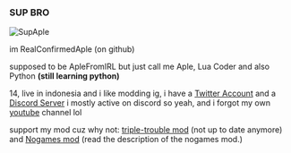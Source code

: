 ### SUP BRO
![SupAple](https://user-images.githubusercontent.com/92934617/159110748-b7d01c1c-82f5-4b47-abb7-70bc5b1ccdcb.png)

im RealConfirmedAple (on github)

supposed to be ApleFromIRL but just call me Aple,
Lua Coder and also Python **(still learning python)** 

14, live in indonesia and i like modding ig,
i have a [Twitter Account](https://twitter.com/ApleFromIRL_) and a [Discord Server](https://discord.gg/RsyurVnMA3) i mostly active on discord so yeah, and i forgot my own [youtube](https://www.youtube.com/channel/UC1RVhiCCOTbHGaZnrYrQ7VQ) channel lol

support my mod cuz why not: [triple-trouble mod](https://gamebanana.com/mods/349754) (not up to date anymore) and [Nogames mod](https://gamebanana.com/mods/357519) (read the description of the nogames mod.)
